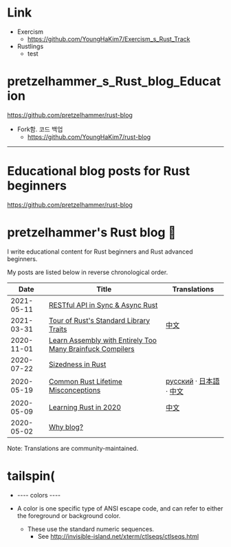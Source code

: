 # Link

- Exercism
  - https://github.com/YoungHaKim7/Exercism_s_Rust_Track
- Rustlings
  - test

# pretzelhammer_s_Rust_blog_Education
https://github.com/pretzelhammer/rust-blog

- Fork함. 코드 백업
  - https://github.com/YoungHaKim7/rust-blog

<hr>

# Educational blog posts for Rust beginners

https://github.com/pretzelhammer/rust-blog

# pretzelhammer's Rust blog 🦀

I write educational content for Rust beginners and Rust advanced beginners.

My posts are listed below in reverse chronological order.

| Date | Title | Translations |
|-|-|-|
| 2021-05-11 | [RESTful API in Sync & Async Rust](https://github.com/pretzelhammer/rust-blog/blob/master/posts/restful-api-in-sync-and-async-rust.md) | |
| 2021-03-31 | [Tour of Rust's Standard Library Traits](https://github.com/pretzelhammer/rust-blog/blob/master/posts/tour-of-rusts-standard-library-traits.md) | [中文](https://github.com/pretzelhammer/rust-blog/blob/master/posts/translations/zh-hans/tour-of-rusts-standard-library-traits.md) |
| 2020-11-01 | [Learn Assembly with Entirely Too Many Brainfuck Compilers](https://github.com/pretzelhammer/rust-blog/blob/master/posts/too-many-brainfuck-compilers.md) | |
| 2020-07-22 | [Sizedness in Rust](https://github.com/pretzelhammer/rust-blog/blob/master/posts/sizedness-in-rust.md) | |
| 2020-05-19 | [Common Rust Lifetime Misconceptions](https://github.com/pretzelhammer/rust-blog/blob/master/posts/common-rust-lifetime-misconceptions.md) | [русский](https://github.com/pretzelhammer/rust-blog/blob/master/posts/translations/rus/common-rust-lifetime-misconceptions.md) · [日本語](https://github.com/pretzelhammer/rust-blog/blob/master/posts/translations/jp/common-rust-lifetime-misconceptions.md) · [中文](https://github.com/pretzelhammer/rust-blog/blob/master/posts/translations/zh-hans/common-rust-lifetime-misconceptions.md)|
| 2020-05-09 | [Learning Rust in 2020](https://github.com/pretzelhammer/rust-blog/blob/master/posts/learning-rust-in-2020.md) | [中文](https://github.com/pretzelhammer/rust-blog/blob/master/posts/translations/zh-hans/learning-rust-in-2020.md) |
| 2020-05-02 | [Why blog?](https://github.com/pretzelhammer/rust-blog/blob/master/posts/why-blog.md) | |

Note: Translations are community-maintained.



# tailspin(
- ---- colors ----

- A color is one specific type of ANSI escape code, and can refer to either the foreground or background color.

  - These use the standard numeric sequences.
    - See http://invisible-island.net/xterm/ctlseqs/ctlseqs.html
